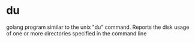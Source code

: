# du
golang program similar to the unix "du" command. Reports the disk usage of one or more directories specified in the command line
